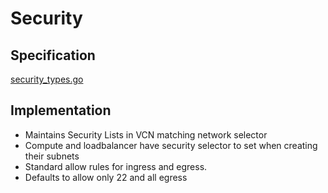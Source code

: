 # Security

## Specification
[security_types.go](../../pkg/apis/cloud.k8s.io/v1alpha1/security_types.go)

## Implementation
- Maintains Security Lists in VCN matching network selector
- Compute and loadbalancer have security selector to set when creating their subnets
- Standard allow rules for ingress and egress.
- Defaults to allow only 22 and all egress

